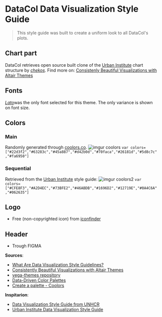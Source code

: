 # DataCol Data Visualization Style Guide 
> This style guide was built to create a uniform look to all DataCol's plots. 

## Chart part

DataCol retrieves open source built clone of the [Urban Institute](https://www.urban.org) chart structure by [_chekos_](https://github.com/chekos/altair_themes_blog/blob/master/notebooks/urban_theme.py). Find more on: [Consistenly Beautiful Visualizations with Altair Themes](https://towardsdatascience.com/consistently-beautiful-visualizations-with-altair-themes-c7f9f889602)


## Fonts
[_Lato_](https://fonts.google.com/specimen/Lato)was the only font selected for this theme. The only variance is shown on font size. 

## Colors 
### Main
Randomly generated through [coolors.co](https://coolors.co/). 
![imgur coolors](https://i.imgur.com/qoHrocn.png)
`var colors=["#22d3f2","#63283c","#45a887","#d42b0d","#70faca","#26181d","#5d8c7c","#fa6950"]`
### Sequential
Retrieved from the [Urban Institute](https://www.urban.org) style guide:
![imgur coolors2](https://i.imgur.com/vZvjASJ.png)
`var colors=["#CFE8F3","#A2D4EC","#73BFE2","#46ABDB","#1696D2","#12719E","#0A4C6A","#062635"]`


## Logo
- Free (non-copyrighted icon) from [iconfinder](https://www.iconfinder.com/editor/?id=1054952&hash=e05e05582fb62a1401de526b23db28588b911444fb3ed865f9210970)
## Header
- Trough FIGMA

**Sources**: 
- [What Are Data Visualization Style Guidelines?](https://medium.com/nightingale/style-guidelines-92ebe166addc)
- [Consistently Beautiful Visualizations with Altair Themes](https://towardsdatascience.com/consistently-beautiful-visualizations-with-altair-themes-c7f9f889602)
- [vega-themes repository](https://github.com/vega/vega-themes)
- [Data-Driven Color Palettes](https://klart.io/colors?ref=producthunt)
- [Create a palette -  Coolors](https://coolors.co/)

**Inspitarion**:
- [Data Visualization Style Guide from UNHCR](https://unhcr.github.io/dataviz-styleguide/index.html)
- [Urban Institute Data Visualization Style Guide](http://urbaninstitute.github.io/graphics-styleguide/)